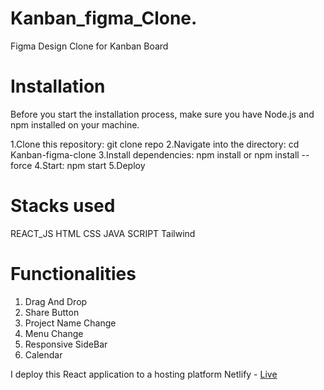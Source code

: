 # Kanban_figma_Clone.

Figma Design Clone for Kanban Board

# Installation
Before you start the installation process, make sure you have Node.js and npm installed on your machine.

1.Clone this repository: git clone repo
2.Navigate into the directory: cd Kanban-figma-clone
3.Install dependencies: npm install or npm install --force
4.Start: npm start
5.Deploy

# Stacks used

REACT_JS
HTML
CSS
JAVA SCRIPT
Tailwind

# Functionalities

1. Drag And Drop
2. Share Button
3. Project Name Change
4. Menu Change
5. Responsive SideBar
6. Calendar

I deploy this React application to a hosting platform Netlify - [Live](https://kanban-figma-clone.netlify.app/)
